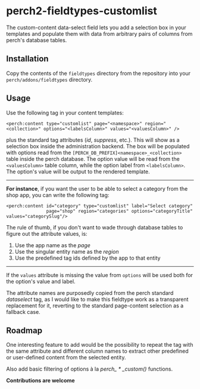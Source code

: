 perch2-fieldtypes-customlist
============================

The custom-content data-select field lets you add a selection box in your templates and populate them with data from arbitrary pairs of columns from perch's database tables.


Installation
------------

Copy the contents of the `fieldtypes` directory from the repository into your `perch/addons/fieldtypes` directory.


Usage
-----

Use the following tag in your content templates:

    <perch:content type="customlist" page="<namespace>" region="<collection>" options="<labelsColumn>" values="<valuesColumn>" />

plus the standard tag attributes (*id*, *suppress*, etc.). This will show as a selection box inside
the administration backend. The box will be populated with options read from the `[PERCH_DB_PREFIX]<namespace>_<collection>` table inside the perch database. The option value will be read from the `<valuesColumn>` table column, while the option label from `<labelsColumn>`. The option's value will be output to the rendered template.

---

**For instance**, if you want the user to be able to select a category from the shop app, you can write the following tag:

    <perch:content id="category" type="customlist" label="Select category"
                   page="shop" region="categories" options="categoryTitle" values="categorySlug"/>

The rule of thumb, if you don't want to wade through database tables to figure out the attribute values, is:

1. Use the app name as the *page*
2. Use the singular entity name as the *region*
3. Use the predefined tag ids defined by the app to that entity

---

If the `values` attribute is missing the value from `options` will be used both for the option's value and label.

The attribute names are purposedly copied from the perch standard *dataselect* tag, as I would like to make this fieldtype work as a transparent replacement for it, reverting to the standard page-content selection as a fallback case.


Roadmap
-------

One interesting feature to add would be the possibility to repeat the tag with the same attribute and different column names to extract other predefined or user-defined content from the selected entity.

Also add basic filtering of options à la *perch_ * _custom()* functions.

**Contributions are welcome**
